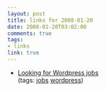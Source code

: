 ```yaml
--- 
layout: post
title: links for 2008-01-20
date: 2008-01-20T03:02:00
comments: true
tags:
- links
link: true
---
```

<ul class="delicious">
	<li>
		<div class="delicious-link"><a href="http://wpcandy.com/looking-for-wordpress-jobs/">Looking for Wordpress jobs</a></div>
		<div class="delicious-tags">(tags: <a href="http://del.icio.us/zanshin/jobs">jobs</a> <a href="http://del.icio.us/zanshin/wordpress">wordpress</a>)</div>
	</li>
</ul>
